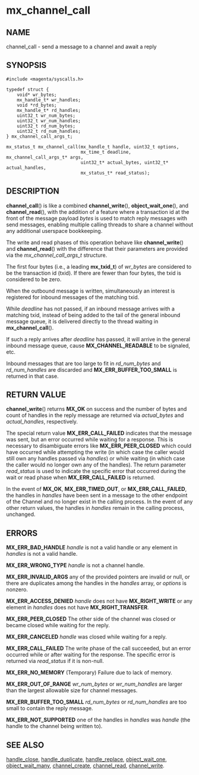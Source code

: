 # mx_channel_call

## NAME

channel_call - send a message to a channel and await a reply

## SYNOPSIS

```
#include <magenta/syscalls.h>

typedef struct {
    void* wr_bytes;
    mx_handle_t* wr_handles;
    void *rd_bytes;
    mx_handle_t* rd_handles;
    uint32_t wr_num_bytes;
    uint32_t wr_num_handles;
    uint32_t rd_num_bytes;
    uint32_t rd_num_handles;
} mx_channel_call_args_t;

mx_status_t mx_channel_call(mx_handle_t handle, uint32_t options,
                            mx_time_t deadline, mx_channel_call_args_t* args,
                            uint32_t* actual_bytes, uint32_t* actual_handles,
                            mx_status_t* read_status);
```

## DESCRIPTION

**channel_call**() is like a combined **channel_write**(), **object_wait_one**(),
and **channel_read**(), with the addition of a feature where a transaction id at
the front of the message payload *bytes* is used to match reply messages with send
messages, enabling multiple calling threads to share a channel without any additional
userspace bookkeeping.

The write and read phases of this operation behave like **channel_write**() and
**channel_read**() with the difference that their parameters are provided via the
*mx_channel_call_args_t* structure.

The first four bytes (i.e., a leading **mx_txid_t**) of
*wr_bytes* are considered to be the transaction id (txid).  If there
are fewer than four bytes, the txid is considered to be zero.

When the outbound message is written, simultaneously an interest is registered
for inbound messages of the matching txid.

While *deadline* has not passed, if an inbound message arrives with a matching txid,
instead of being added to the tail of the general inbound message queue, it is delivered
directly to the thread waiting in **mx_channel_call**().

If such a reply arrives after *deadline* has passed, it will arrive in the general
inbound message queue, cause **MX_CHANNEL_READABLE** to be signaled, etc.

Inbound messages that are too large to fit in *rd_num_bytes* and *rd_num_handles*
are discarded and **MX_ERR_BUFFER_TOO_SMALL** is returned in that case.


## RETURN VALUE

**channel_write**() returns **MX_OK** on success and the number of bytes and
count of handles in the reply message are returned via *actual_bytes* and
*actual_handles*, respectively.

The special return value **MX_ERR_CALL_FAILED** indicates that the message was
sent, but an error occurred while waiting for a response.  This is necessary
to disambiguate errors like **MX_ERR_PEER_CLOSED** which could have occurred
while attempting the write (in which case the caller would still own any handles
passed via *handles*) or while waiting (in which case the caller would no longer
own any of the handles).  The return parameter *read_status* is used to indicate
the specific error that occurred during the wait or read phase when **MX_ERR_CALL_FAILED**
is returned.

In the event of **MX_OK**, **MX_ERR_TIMED_OUT**, or **MX_ERR_CALL_FAILED**, the
handles in *handles* have been sent in a message to the other endpoint of the
Channel and no longer exist in the calling process.  In the event of any other
return values, the handles in *handles* remain in the calling process, unchanged.

## ERRORS

**MX_ERR_BAD_HANDLE**  *handle* is not a valid handle or any element in
*handles* is not a valid handle.

**MX_ERR_WRONG_TYPE**  *handle* is not a channel handle.

**MX_ERR_INVALID_ARGS**  any of the provided pointers are invalid or null,
or there are duplicates among the handles in the *handles* array,
or *options* is nonzero.

**MX_ERR_ACCESS_DENIED**  *handle* does not have **MX_RIGHT_WRITE** or
any element in *handles* does not have **MX_RIGHT_TRANSFER**.

**MX_ERR_PEER_CLOSED**  The other side of the channel was closed or became
closed while waiting for the reply.

**MX_ERR_CANCELED**  *handle* was closed while waiting for a reply.

**MX_ERR_CALL_FAILED**  The write phase of the call succeeded, but an error occurred
while or after waiting for the response.  The specific error is returned via
*read_status* if it is non-null.

**MX_ERR_NO_MEMORY**  (Temporary) Failure due to lack of memory.

**MX_ERR_OUT_OF_RANGE**  *wr_num_bytes* or *wr_num_handles* are larger than the
largest allowable size for channel messages.

**MX_ERR_BUFFER_TOO_SMALL**  *rd_num_bytes* or *rd_num_handles* are too small
to contain the reply message.

**MX_ERR_NOT_SUPPORTED**  one of the handles in *handles* was *handle*
(the handle to the channel being written to).

## SEE ALSO

[handle_close](handle_close.md),
[handle_duplicate](handle_duplicate.md),
[handle_replace](handle_replace.md),
[object_wait_one](object_wait_one.md),
[object_wait_many](object_wait_many.md),
[channel_create](channel_create.md),
[channel_read](channel_read.md),
[channel_write](channel_write.md).
